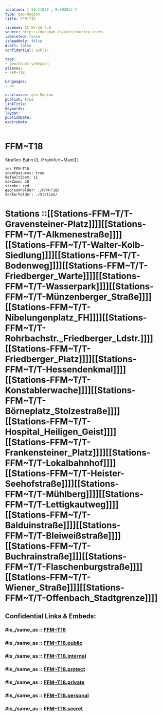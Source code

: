 ```yaml
---
location: [ 50.11099 , 8.692863 ] 
type: geo-Region
title: FFM~T18

license: CC BY-SA 4.0
source: https://datahub.io/core/country-codes
isDeleted: false
isReadOnly: false
draft: false
confidential: public

tags:
- geo/Country/Region
aliases:
- FFM~T18

Languages:
- de

cssclasses: geo-Region
publish: true
linkTitle: 
keywords: 
layout: 
publishDate: 
expiryDate: 
---
```


# FFM~T18

Straßen-Bahn i[[../Frankfurt~Main]]]  

```leaflet
id: FFM~T18
zoomFeatures: true 
defaultZoom: 11 
maxZoom: 18
stroke: red
geojsonFolder: ./FFM~T18/
markerFolder: ./Station/
```

# Stations ::[[Stations-FFM~T/T-Gravensteiner-Platz]]]][[Stations-FFM~T/T-Alkmenestraße]]]][[Stations-FFM~T/T-Walter-Kolb-Siedlung]]]][[Stations-FFM~T/T-Bodenweg]]]][[Stations-FFM~T/T-Friedberger_Warte]]]][[Stations-FFM~T/T-Wasserpark]]]][[Stations-FFM~T/T-Münzenberger_Straße]]]][[Stations-FFM~T/T-Nibelungenplatz_FH]]]][[Stations-FFM~T/T-Rohrbachstr._Friedberger_Ldstr.]]]][[Stations-FFM~T/T-Friedberger_Platz]]]][[Stations-FFM~T/T-Hessendenkmal]]]][[Stations-FFM~T/T-Konstablerwache]]]][[Stations-FFM~T/T-Börneplatz_Stolzestraße]]]][[Stations-FFM~T/T-Hospital_Heiligen_Geist]]]][[Stations-FFM~T/T-Frankensteiner_Platz]]]][[Stations-FFM~T/T-Lokalbahnhof]]]][[Stations-FFM~T/T-Heister-Seehofstraße]]]][[Stations-FFM~T/T-Mühlberg]]]][[Stations-FFM~T/T-Lettigkautweg]]]][[Stations-FFM~T/T-Balduinstraße]]]][[Stations-FFM~T/T-Bleiweißstraße]]]][[Stations-FFM~T/T-Buchrainstraße]]]][[Stations-FFM~T/T-Flaschenburgstraße]]]][[Stations-FFM~T/T-Wiener_Straße]]]][[Stations-FFM~T/T-Offenbach_Stadtgrenze]]]]  


## Confidential Links & Embeds: 

### #is_/same_as :: [FFM~T18](/_Standards/Earth/Continent/Europe/Europe~Central/Germany/Germany~West/Hessen/counties~Hessen/Frankfurt~Main/FFM~T18.md) 

### #is_/same_as :: [FFM~T18.public](/_public/Earth/Continent/Europe/Europe~Central/Germany/Germany~West/Hessen/counties~Hessen/Frankfurt~Main/FFM~T18.public.md) 

### #is_/same_as :: [FFM~T18.internal](/_internal/Earth/Continent/Europe/Europe~Central/Germany/Germany~West/Hessen/counties~Hessen/Frankfurt~Main/FFM~T18.internal.md) 

### #is_/same_as :: [FFM~T18.protect](/_protect/Earth/Continent/Europe/Europe~Central/Germany/Germany~West/Hessen/counties~Hessen/Frankfurt~Main/FFM~T18.protect.md) 

### #is_/same_as :: [FFM~T18.private](/_private/Earth/Continent/Europe/Europe~Central/Germany/Germany~West/Hessen/counties~Hessen/Frankfurt~Main/FFM~T18.private.md) 

### #is_/same_as :: [FFM~T18.personal](/_personal/Earth/Continent/Europe/Europe~Central/Germany/Germany~West/Hessen/counties~Hessen/Frankfurt~Main/FFM~T18.personal.md) 

### #is_/same_as :: [FFM~T18.secret](/_secret/Earth/Continent/Europe/Europe~Central/Germany/Germany~West/Hessen/counties~Hessen/Frankfurt~Main/FFM~T18.secret.md)

